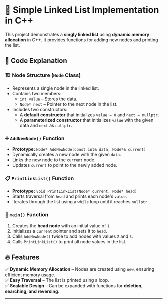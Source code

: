 # 🚀 Simple Linked List Implementation in C++  

This project demonstrates a **singly linked list** using **dynamic memory allocation** in C++. It provides functions for adding new nodes and printing the list.  

## 📌 Code Explanation  

### 🏗 Node Structure (`Node` Class)  
- Represents a single node in the linked list.  
- Contains two members:  
  - `int value` – Stores the data.  
  - `Node* next` – Pointer to the next node in the list.  
- Includes two constructors:  
  - A **default constructor** that initializes `value = 0` and `next = nullptr`.  
  - A **parameterized constructor** that initializes `value` with the given data and `next` as `nullptr`.  

### ➕ `AddNewNode()` Function  
- **Prototype:** `Node* AddNewNode(const int& data, Node*& current)`  
- Dynamically creates a new node with the given `data`.  
- Links the new node to the `current` node.  
- Updates `current` to point to the newly added node.  

### 📋 `PrintLinkList()` Function  
- **Prototype:** `void PrintLinkList(Node* current, Node* head)`  
- Starts traversal from `head` and prints each node's `value`.  
- Iterates through the list using a `while` loop until it reaches `nullptr`.  

### 🚀 `main()` Function  
1. Creates the **head node** with an initial value of `1`.  
2. Initializes a `Current` pointer and sets it to `head`.  
3. Calls `AddNewNode()` twice to add nodes with values `2` and `3`.  
4. Calls `PrintLinkList()` to print all node values in the list.  

## 🔥 Features  
✅ **Dynamic Memory Allocation** – Nodes are created using `new`, ensuring efficient memory usage.  
✅ **Easy Traversal** – The list is printed using a loop.  
✅ **Scalable Design** – Can be expanded with functions for **deletion, searching, and reversing**.  

---

